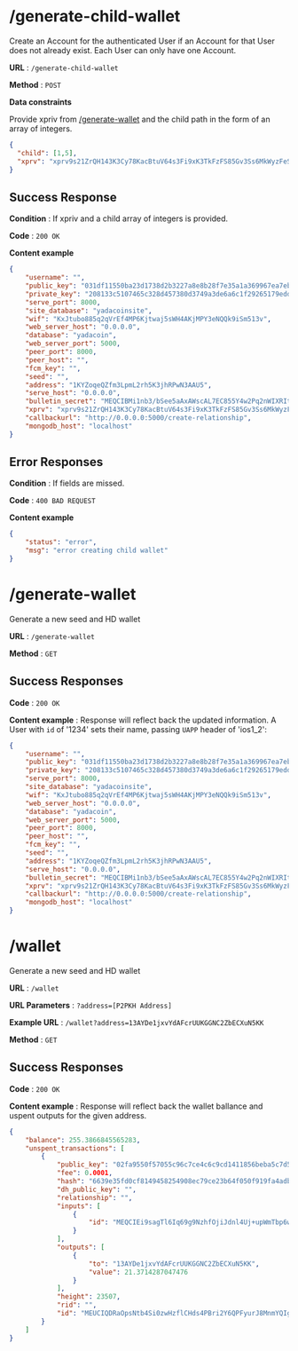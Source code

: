 # /generate-child-wallet

Create an Account for the authenticated User if an Account for that User does
not already exist. Each User can only have one Account.

**URL** : `/generate-child-wallet`

**Method** : `POST`

**Data constraints**

Provide xpriv from [/generate-wallet](../generate-wallet) and the child path in the form of an array of integers.

```json
{
  "child": [1,5],
  "xprv": "xprv9s21ZrQH143K3Cy78KacBtuV64s3Fi9xK3TkFzFS85Gv3Ss6MkWyzFeSaxQcjX64YsXD5YhBA3GUQRpnRn7fdi872vaQX4SGyi4psXGZ8sY"
}
```

## Success Response

**Condition** : If xpriv and a child array of integers is provided.

**Code** : `200 OK`

**Content example**

```json
{
    "username": "", 
    "public_key": "031df11550ba23d1738d2b3227a8e8b28f7e35a1a369967ea7ebde37d5cfcabc6c", 
    "private_key": "208133c5107465c328d457380d3749a3de6a6c1f29265179eddb177ad91fb4e7", 
    "serve_port": 8000, 
    "site_database": "yadacoinsite", 
    "wif": "KxJtubo885q2qVrEf4MP6Kjtwaj5sWH4AKjMPY3eNQQk9iSm513v", 
    "web_server_host": "0.0.0.0", 
    "database": "yadacoin", 
    "web_server_port": 5000, 
    "peer_port": 8000, 
    "peer_host": "", 
    "fcm_key": "", 
    "seed": "", 
    "address": "1KYZoqeQZfm3LpmL2rh5K3jhRPwN3AAU5", 
    "serve_host": "0.0.0.0", 
    "bulletin_secret": "MEQCIBMi1nb3/bSee5aAxAWscAL7EC855Y4w2Pq2nWIXRItMAiBtOAbgDkjJkvVTvGFFdG/gpWoESwC7CGjgslnGc9RX4w==", 
    "xprv": "xprv9s21ZrQH143K3Cy78KacBtuV64s3Fi9xK3TkFzFS85Gv3Ss6MkWyzFeSaxQcjX64YsXD5YhBA3GUQRpnRn7fdi872vaQX4SGyi4psXGZ8sY", 
    "callbackurl": "http://0.0.0.0:5000/create-relationship", 
    "mongodb_host": "localhost"
}
```

## Error Responses

**Condition** : If fields are missed.

**Code** : `400 BAD REQUEST`

**Content example**

```json
{
    "status": "error",
    "msg": "error creating child wallet"
}
```
# /generate-wallet

Generate a new seed and HD wallet

**URL** : `/generate-wallet`

**Method** : `GET`

## Success Responses

**Code** : `200 OK`

**Content example** : Response will reflect back the updated information. A
User with `id` of '1234' sets their name, passing `UAPP` header of 'ios1_2':

```json
{
    "username": "", 
    "public_key": "031df11550ba23d1738d2b3227a8e8b28f7e35a1a369967ea7ebde37d5cfcabc6c", 
    "private_key": "208133c5107465c328d457380d3749a3de6a6c1f29265179eddb177ad91fb4e7", 
    "serve_port": 8000, 
    "site_database": "yadacoinsite", 
    "wif": "KxJtubo885q2qVrEf4MP6Kjtwaj5sWH4AKjMPY3eNQQk9iSm513v", 
    "web_server_host": "0.0.0.0", 
    "database": "yadacoin", 
    "web_server_port": 5000, 
    "peer_port": 8000, 
    "peer_host": "", 
    "fcm_key": "", 
    "seed": "", 
    "address": "1KYZoqeQZfm3LpmL2rh5K3jhRPwN3AAU5", 
    "serve_host": "0.0.0.0", 
    "bulletin_secret": "MEQCIBMi1nb3/bSee5aAxAWscAL7EC855Y4w2Pq2nWIXRItMAiBtOAbgDkjJkvVTvGFFdG/gpWoESwC7CGjgslnGc9RX4w==", 
    "xprv": "xprv9s21ZrQH143K3Cy78KacBtuV64s3Fi9xK3TkFzFS85Gv3Ss6MkWyzFeSaxQcjX64YsXD5YhBA3GUQRpnRn7fdi872vaQX4SGyi4psXGZ8sY", 
    "callbackurl": "http://0.0.0.0:5000/create-relationship", 
    "mongodb_host": "localhost"
}
```
# /wallet

Generate a new seed and HD wallet

**URL** : `/wallet`

**URL Parameters** : `?address=[P2PKH Address]`

**Example URL** : `/wallet?address=13AYDe1jxvYdAFcrUUKGGNC2ZbECXuN5KK`

**Method** : `GET`

## Success Responses

**Code** : `200 OK`

**Content example** : Response will reflect back the wallet ballance and uspent outputs for the given address.

```json
{
    "balance": 255.3866845565283, 
    "unspent_transactions": [
        {
            "public_key": "02fa9550f57055c96c7ce4c6c9cd1411856beba5c7d5a07417e980a39aa03da3dc", 
            "fee": 0.0001, 
            "hash": "6639e35fd0cf8149458254908ec79ce23b64f050f919fa4adb86b4d36504ad6a", 
            "dh_public_key": "", 
            "relationship": "", 
            "inputs": [
                {
                    "id": "MEQCIEi9sagTl6Iq69g9NzhfOjiJdnl4Uj+upWmTbp6wjWsXAiAGf7cPN9vJTRn/dfqAtw4XMOssPiRKaqCERcg1puFhOg=="
                }
            ], 
            "outputs": [
                {
                    "to": "13AYDe1jxvYdAFcrUUKGGNC2ZbECXuN5KK", 
                    "value": 21.3714287047476
                }
            ], 
            "height": 23507, 
            "rid": "", 
            "id": "MEUCIQDRaOpsNtb4Si0zwHzflCHds4PBri2Y6QPFyurJ8MnmYQIgFQ8aAN2Ujjjndb31On2cfzW302Vl+wMk53It7awatIA="
        }
    ]
}

```
